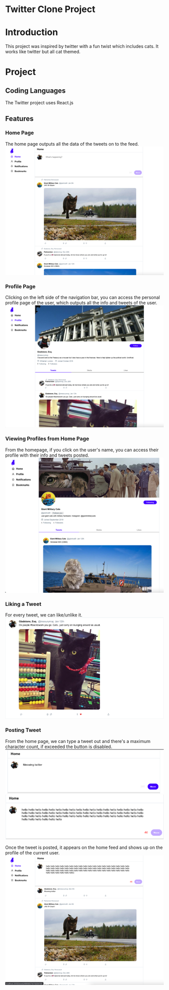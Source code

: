 # Twitter Clone Project

# Introduction

This project was inspired by twitter with a fun twist which includes cats. It works like twitter but all cat themed.

# Project

## Coding Languages

The Twitter project uses React.js

## Features

### Home Page

The home page outputs all the data of the tweets on to the feed.
![image](ScreenShots/Home%20Page.png)

### Profile Page

Clicking on the left side of the navigation bar, you can access the personal profile page of the user, which outputs all the info and tweets of the user.
![image](ScreenShots/Personal%20Profile%20.png)

### Viewing Profiles from Home Page

From the homepage, if you click on the user's name, you can access their profile with their info and tweets posted.
![image](ScreenShots/Viewing%20a%20Profile.png)

### Liking a Tweet

For every tweet, we can like/unlike it.
![image](ScreenShots/Liking%20a%20Tweet.png)

### Posting Tweet

From the home page, we can type a tweet out and there's a maximum character count, if exceeded the button is disabled.
![image](ScreenShots/Posting%20Tweet%20-%20Counter.png)
![image](screenshots/Max%20Character%20Count.png)

Once the tweet is posted, it appears on the home feed and shows up on the profile of the current user.
![image](Screenshots/PostingTweet.png)
